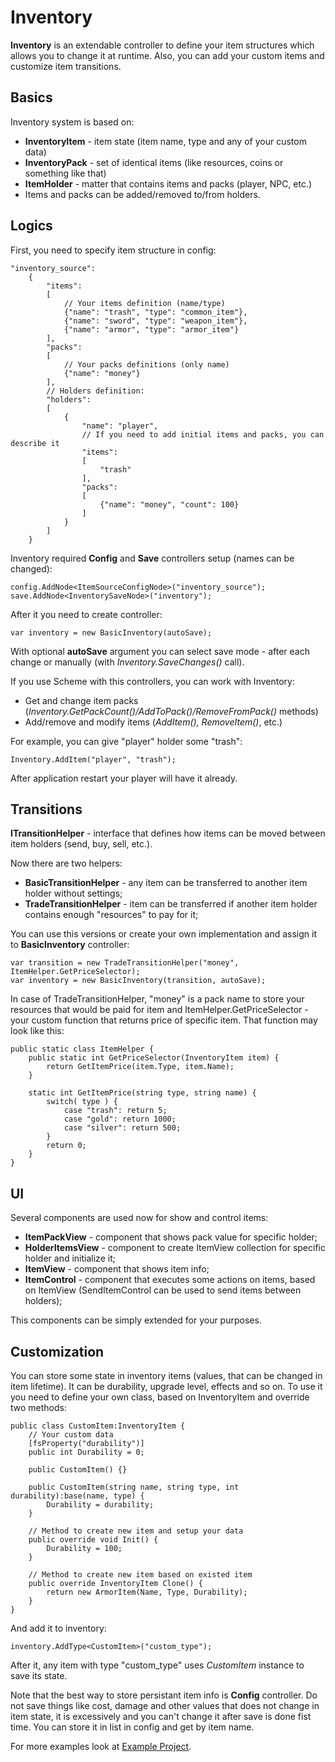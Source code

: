 # Inventory

**Inventory** is an extendable controller to define your item structures which allows you to change it at runtime. Also, you can add your custom items and customize item transitions.   

## Basics

Inventory system is based on:

- **InventoryItem** - item state (item name, type and any of your custom data)
- **InventoryPack** - set of identical items (like resources, coins or something like that)
-  **ItemHolder** - matter that contains items and packs (player, NPC, etc.)
- Items and packs can be added/removed to/from holders. 

## Logics

First, you need to specify item structure in config:

```
"inventory_source":
	{
		"items": 
		[
			// Your items definition (name/type)
			{"name": "trash", "type": "common_item"},
			{"name": "sword", "type": "weapon_item"},
			{"name": "armor", "type": "armor_item"}
		],
		"packs":
		[
			// Your packs definitions (only name)
			{"name": "money"}
		],
		// Holders definition:
		"holders":
		[
			{
				"name": "player",
				// If you need to add initial items and packs, you can describe it
				"items": 
				[
					"trash"
				],
				"packs": 
				[
					{"name": "money", "count": 100}
				]
			}		
		]
	}
```

Inventory required **Config** and **Save** controllers setup (names can be changed):

```
config.AddNode<ItemSourceConfigNode>("inventory_source");
save.AddNode<InventorySaveNode>("inventory");
```

After it you need to create controller:

```
var inventory = new BasicInventory(autoSave);
```

With optional **autoSave** argument you can select save mode - after each change or manually (with *Inventory.SaveChanges()* call).

If you use Scheme with this controllers, you can work with Inventory:

- Get and change item packs (*Inventory.GetPackCount()/AddToPack()/RemoveFromPack()* methods)
- Add/remove and modify items (*AddItem(), RemoveItem()*, etc.)

For example, you can give "player" holder some "trash":

```
Inventory.AddItem("player", "trash");
```
After application restart your player will have it already.

## Transitions

**ITransitionHelper** - interface that defines how items can be moved between item holders (send, buy, sell, etc.).

Now there are two helpers:

- **BasicTransitionHelper** - any item can be transferred to another item holder without settings;
- **TradeTransitionHelper** - item can be transferred if another item holder contains enough "resources" to pay for it;

You can use this versions or create your own implementation and assign it to **BasicInventory** controller:

```
var transition = new TradeTransitionHelper("money", ItemHelper.GetPriceSelector);
var inventory = new BasicInventory(transition, autoSave);
```

In case of TradeTransitionHelper, "money" is a pack name to store your resources that would be paid for item and ItemHelper.GetPriceSelector - your custom function that returns price of specific item. That function may look like this:

```
public static class ItemHelper {
	public static int GetPriceSelector(InventoryItem item) {
		return GetItemPrice(item.Type, item.Name);
	}

	static int GetItemPrice(string type, string name) {
		switch( type ) {
			case "trash": return 5;
			case "gold": return 1000;
			case "silver": return 500;
		}
		return 0;
	}
}
```

## UI

Several components are used now for show and control items:

- **ItemPackView** - component that shows pack value for specific holder;
- **HolderItemsView** - component to create ItemView collection for specific holder and initialize it;
- **ItemView** - component that shows item info;
- **ItemControl** - component that executes some actions on items, based on ItemView (SendItemControl can be used to send items between holders);

This components can be simply extended for your purposes.

## Customization

You can store some state in inventory items (values, that can be changed in item lifetime). It can be durability, upgrade level, effects and so on. To use it you need to define your own class, based on InventoryItem and override two methods:

```
public class CustomItem:InventoryItem {
	// Your custom data
	[fsProperty("durability")]
	public int Durability = 0;

	public CustomItem() {}

	public CustomItem(string name, string type, int durability):base(name, type) {
		Durability = durability;
	}

	// Method to create new item and setup your data
	public override void Init() {
		Durability = 100;
	}

	// Method to create new item based on existed item
	public override InventoryItem Clone() {
		return new ArmorItem(Name, Type, Durability);
	}
}

```

And add it to inventory:

```
inventory.AddType<CustomItem>("custom_type");
```

After it, any item with type "custom_type" uses *CustomItem* instance to save its state.

Note that the best way to store persistant item info is **Config** controller. Do not save things like cost, damage and other values that does not change in item state, it is excessively and you can't change it after save is done fist time. You can store it in list in config and get by item name.

For more examples look at [Example Project](https://github.com/KonH/UDBaseExample).